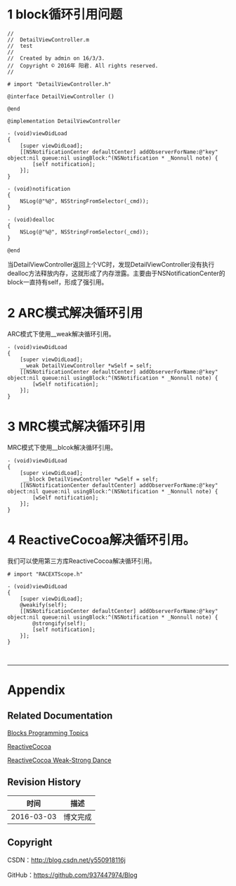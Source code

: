# 1 block循环引用问题

```objc
//
//  DetailViewController.m
//  test
//
//  Created by admin on 16/3/3.
//  Copyright © 2016年 阳君. All rights reserved.
//

# import "DetailViewController.h"

@interface DetailViewController ()

@end

@implementation DetailViewController

- (void)viewDidLoad
{
    [super viewDidLoad];
    [[NSNotificationCenter defaultCenter] addObserverForName:@"key" object:nil queue:nil usingBlock:^(NSNotification * _Nonnull note) {
        [self notification];
    }];
}

- (void)notification
{
    NSLog(@"%@", NSStringFromSelector(_cmd));
}

- (void)dealloc
{
    NSLog(@"%@", NSStringFromSelector(_cmd));
}

@end
```

当DetailViewController返回上个VC时，发现DetailViewController没有执行dealloc方法释放内存，这就形成了内存泄露。主要由于NSNotificationCenter的block一直持有self，形成了强引用。

# 2 ARC模式解决循环引用

ARC模式下使用__weak解决循环引用。

```objc
- (void)viewDidLoad
{
    [super viewDidLoad];
    __weak DetailViewController *wSelf = self;
    [[NSNotificationCenter defaultCenter] addObserverForName:@"key" object:nil queue:nil usingBlock:^(NSNotification * _Nonnull note) {
    	[wSelf notification];
    }];
}
```

# 3 MRC模式解决循环引用

MRC模式下使用__blcok解决循环引用。

```objc
- (void)viewDidLoad
{
    [super viewDidLoad];
	 __block DetailViewController *wSelf = self;
    [[NSNotificationCenter defaultCenter] addObserverForName:@"key" object:nil queue:nil usingBlock:^(NSNotification * _Nonnull note) {
        [wSelf notification];
    }];
}
```

# 4 ReactiveCocoa解决循环引用。

我们可以使用第三方库ReactiveCocoa解决循环引用。

```objc
# import "RACEXTScope.h"

- (void)viewDidLoad
{
	[super viewDidLoad];
	@weakify(self);
	[[NSNotificationCenter defaultCenter] addObserverForName:@"key" object:nil queue:nil usingBlock:^(NSNotification * _Nonnull note) {
		@strongify(self);
		[self notification];
	}];
}

```

&#160;

----------

# Appendix

## Related Documentation

[Blocks Programming Topics](https://developer.apple.com/library/ios/documentation/Cocoa/Conceptual/Blocks/Articles/00_Introduction.html)

[ReactiveCocoa](https://github.com/ReactiveCocoa/ReactiveCocoa#)

[ReactiveCocoa Weak-Strong Dance](http://blog.csdn.net/likendsl/article/details/37764813)

## Revision History

| 时间 | 描述 |
| ---- | ---- |
| 2016-03-03 | 博文完成 |

## Copyright

CSDN：http://blog.csdn.net/y550918116j

GitHub：https://github.com/937447974/Blog